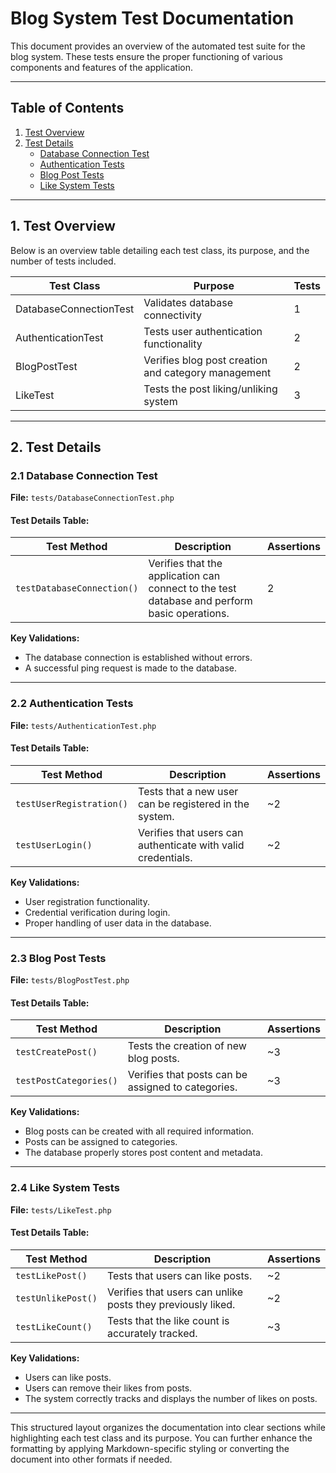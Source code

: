 # Blog System Test Documentation

This document provides an overview of the automated test suite for the blog system. These tests ensure the proper functioning of various components and features of the application.

---

## Table of Contents

1. [Test Overview](#test-overview)
2. [Test Details](#test-details)
   - [Database Connection Test](#21-database-connection-test)
   - [Authentication Tests](#22-authentication-tests)
   - [Blog Post Tests](#23-blog-post-tests)
   - [Like System Tests](#24-like-system-tests)

---

## 1. Test Overview

Below is an overview table detailing each test class, its purpose, and the number of tests included.

| **Test Class**             | **Purpose**                                           | **Tests** |
|----------------------------|-------------------------------------------------------|-----------|
| DatabaseConnectionTest     | Validates database connectivity                       | 1         |
| AuthenticationTest         | Tests user authentication functionality               | 2         |
| BlogPostTest               | Verifies blog post creation and category management   | 2         |
| LikeTest                   | Tests the post liking/unliking system                  | 3         |

---

## 2. Test Details

### 2.1 Database Connection Test
**File:** `tests/DatabaseConnectionTest.php`

#### Test Details Table:

| **Test Method**            | **Description**                                                                                    | **Assertions** |
|----------------------------|----------------------------------------------------------------------------------------------------|----------------|
| `testDatabaseConnection()` | Verifies that the application can connect to the test database and perform basic operations.     | 2              |

**Key Validations:**

- The database connection is established without errors.
- A successful ping request is made to the database.

---

### 2.2 Authentication Tests
**File:** `tests/AuthenticationTest.php`

#### Test Details Table:

| **Test Method**           | **Description**                                                        | **Assertions** |
|---------------------------|------------------------------------------------------------------------|----------------|
| `testUserRegistration()`  | Tests that a new user can be registered in the system.                | ~2             |
| `testUserLogin()`         | Verifies that users can authenticate with valid credentials.          | ~2             |

**Key Validations:**

- User registration functionality.
- Credential verification during login.
- Proper handling of user data in the database.

---

### 2.3 Blog Post Tests
**File:** `tests/BlogPostTest.php`

#### Test Details Table:

| **Test Method**       | **Description**                                               | **Assertions** |
|-----------------------|---------------------------------------------------------------|----------------|
| `testCreatePost()`    | Tests the creation of new blog posts.                         | ~3             |
| `testPostCategories()`| Verifies that posts can be assigned to categories.            | ~3             |

**Key Validations:**

- Blog posts can be created with all required information.
- Posts can be assigned to categories.
- The database properly stores post content and metadata.

---

### 2.4 Like System Tests
**File:** `tests/LikeTest.php`

#### Test Details Table:

| **Test Method**       | **Description**                                                          | **Assertions** |
|-----------------------|--------------------------------------------------------------------------|----------------|
| `testLikePost()`      | Tests that users can like posts.                                         | ~2             |
| `testUnlikePost()`    | Verifies that users can unlike posts they previously liked.              | ~2             |
| `testLikeCount()`     | Tests that the like count is accurately tracked.                       | ~3             |

**Key Validations:**

- Users can like posts.
- Users can remove their likes from posts.
- The system correctly tracks and displays the number of likes on posts.

---

This structured layout organizes the documentation into clear sections while highlighting each test class and its purpose. You can further enhance the formatting by applying Markdown-specific styling or converting the document into other formats if needed.
